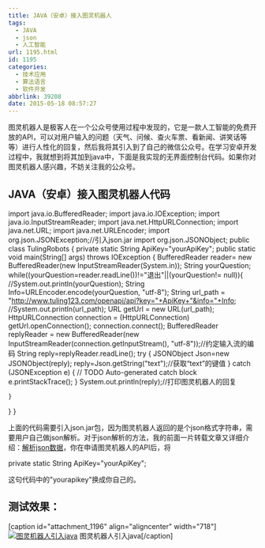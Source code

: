 ```yaml
---
title: JAVA（安卓）接入图灵机器人
tags:
  - JAVA
  - json
  - 人工智能
url: 1195.html
id: 1195
categories:
  - 技术应用
  - 算法语言
  - 软件开发
abbrlink: 39208
date: 2015-05-18 08:57:27
---
```


图灵机器人是极客人在一个公众号使用过程中发现的，它是一款人工智能的免费开放的API，可以对用户输入的问题（天气、问候、查火车票、看新闻、讲笑话等等）进行人性化的回复，然后我将其引入到了自己的微信公众号。在学习安卓开发过程中，我就想到将其加到java中，下面是我实现的无界面控制台代码。如果你对图灵机器人感兴趣，不妨关注我的公众号。

JAVA（安卓）接入图灵机器人代码
-----------------

import java.io.BufferedReader;
import java.io.IOException;
import java.io.InputStreamReader;
import java.net.HttpURLConnection;
import java.net.URL;
import java.net.URLEncoder;
import org.json.JSONException;//引入json.jar
import org.json.JSONObject;
public class TulingRobots {
private static String ApiKey="yourApiKey";
public static void main(String\[\] args) throws IOException {
	BufferedReader  reader= new BufferedReader(new InputStreamReader(System.in));
	String yourQuestion;
	while((yourQuestion=reader.readLine())!="退出"||(yourQuestion!= null)){
		 //System.out.println(yourQuestion);
		 String Info=URLEncoder.encode(yourQuestion, "utf-8"); 
		String url_path = "http://www.tuling123.com/openapi/api?key="+ApiKey+"&info="+Info;
		//System.out.println(url_path);
		URL getUrl = new URL(url_path); 
	    HttpURLConnection connection = (HttpURLConnection) getUrl.openConnection(); 
	    connection.connect();
	    BufferedReader replyReader = new BufferedReader(new InputStreamReader(connection.getInputStream(), "utf-8"));//约定输入流的编码
	    String reply=replyReader.readLine();
	    try {
			JSONObject Json=new JSONObject(reply);
			reply=Json.getString("text");//获取“text”的键值
		} catch (JSONException e) {
			// TODO Auto-generated catch block
			e.printStackTrace();
		}
	    System.out.println(reply);//打印图灵机器人的回复
	    
	}
}
}

上面的代码需要引入json.jar包，因为图灵机器人返回的是个json格式字符串，需要用户自己做json解析。对于json解析的方法，我的前面一片转载文章又详细介绍：[解析json数据](http://wangbaiyuan.cn/parsing-json-data-android-development.html)，你在申请图灵机器人的API后，将

private static String ApiKey="yourApiKey";

这句代码中的"yourapikey"换成你自己的。

测试效果：
-----

\[caption id="attachment_1196" align="aligncenter" width="718"\][![图灵机器人引入java](http://wangbaiyuan.cn/wp-content/uploads/2015/05/wangbaiyuan.cn_2015-05-17_03-27-22.jpg)](http://wangbaiyuan.cn/wp-content/uploads/2015/05/wangbaiyuan.cn_2015-05-17_03-27-22.jpg) 图灵机器人引入java\[/caption\]